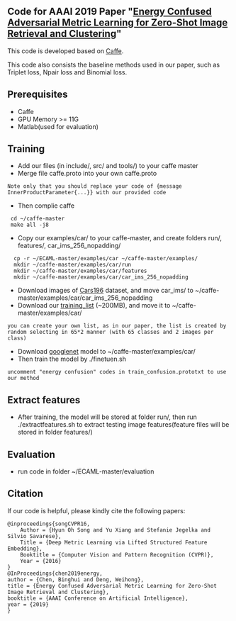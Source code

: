 ## Code for AAAI 2019 Paper "[Energy Confused Adversarial Metric Learning for Zero-Shot Image Retrieval and Clustering](http://bhchen.cn)"

This code is developed based on [Caffe](https://github.com/BVLC/caffe/).

This code also consists the baseline methods used in our paper, such as Triplet loss, Npair loss and Binomial loss.

## Prerequisites
- Caffe
- GPU Memory >= 11G
- Matlab(used for evaluation)

## Training
- Add our files (in include/, src/ and tools/) to your caffe master 
- Merge file caffe.proto into your own caffe.proto
```
Note only that you should replace your code of {message InnerProductParameter{...}} with our provided code
```
- Then complie caffe
```
 cd ~/caffe-master 
 make all -j8
```
- Copy our examples/car/  to your caffe-master, and create folders run/, features/, car_ims_256_nopadding/
```
  cp -r ~/ECAML-master/examples/car ~/caffe-master/examples/
  mkdir ~/caffe-master/examples/car/run
  mkdir ~/caffe-master/examples/car/features
  mkdir ~/caffe-master/examples/car/car_ims_256_nopadding
```
- Download images of [Cars196](http://imagenet.stanford.edu/internal/car196/car_ims.tgz) dataset, and move car_ims/ to ~/caffe-master/examples/car/car_ims_256_nopadding
- Download our [training_list](https://pan.baidu.com/s/14BY3YUUcFV76LX0qk6yWYg) (~200MB), and move it to ~/caffe-master/examples/car/
```
you can create your own list, as in our paper, the list is created by random selecting in 65*2 manner (with 65 classes and 2 images per class)
```
- Download [googlenet](http://dl.caffe.berkeleyvision.org/bvlc_googlenet.caffemodel) model to ~/caffe-master/examples/car/
- Then train the model by ./finetuen.sh
```
uncomment "energy confusion" codes in train_confusion.prototxt to use our method
```
## Extract features
- After training, the model will be stored at folder run/, then run ./extractfeatures.sh to extract testing image features(feature files will be stored in folder features/)

## Evaluation
- run code in folder ~/ECAML-master/evaluation 

## Citation
If our code is helpful, please kindly cite the following papers:
```
@inproceedings{songCVPR16,
    Author = {Hyun Oh Song and Yu Xiang and Stefanie Jegelka and Silvio Savarese},
    Title = {Deep Metric Learning via Lifted Structured Feature Embedding},
    Booktitle = {Computer Vision and Pattern Recognition (CVPR)},
    Year = {2016}
}
@InProceedings{chen2019energy,
author = {Chen, Binghui and Deng, Weihong},
title = {Energy Confused Adversarial Metric Learning for Zero-Shot Image Retrieval and Clustering},
booktitle = {AAAI Conference on Artificial Intelligence},
year = {2019}
}
```
